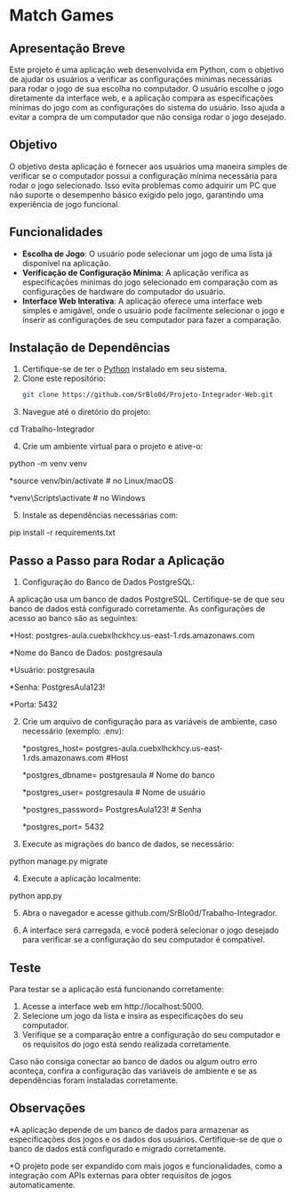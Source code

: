 # Match Games

## Apresentação Breve

Este projeto é uma aplicação web desenvolvida em Python, com o objetivo de ajudar os usuários a verificar as configurações mínimas necessárias para rodar o jogo de sua escolha no computador. O usuário escolhe o jogo diretamente da interface web, e a aplicação compara as especificações mínimas do jogo com as configurações do sistema do usuário. Isso ajuda a evitar a compra de um computador que não consiga rodar o jogo desejado.

## Objetivo

O objetivo desta aplicação é fornecer aos usuários uma maneira simples de verificar se o computador possui a configuração mínima necessária para rodar o jogo selecionado. Isso evita problemas como adquirir um PC que não suporte o desempenho básico exigido pelo jogo, garantindo uma experiência de jogo funcional.

## Funcionalidades

- **Escolha de Jogo**: O usuário pode selecionar um jogo de uma lista já disponível na aplicação.
- **Verificação de Configuração Mínima**: A aplicação verifica as especificações mínimas do jogo selecionado em comparação com as configurações de hardware do computador do usuário.
- **Interface Web Interativa**: A aplicação oferece uma interface web simples e amigável, onde o usuário pode facilmente selecionar o jogo e inserir as configurações de seu computador para fazer a comparação.

## Instalação de Dependências

1. Certifique-se de ter o [Python](https://www.python.org/) instalado em seu sistema.
2. Clone este repositório:
   ```bash
   git clone https://github.com/SrBlo0d/Projeto-Integrador-Web.git

3. Navegue até o diretório do projeto:

cd Trabalho-Integrador

4. Crie um ambiente virtual para o projeto e ative-o:

python -m venv venv

*source venv/bin/activate  # no Linux/macOS

*venv\Scripts\activate     # no Windows

5. Instale as dependências necessárias com:

pip install -r requirements.txt

## Passo a Passo para Rodar a Aplicação

1. Configuração do Banco de Dados PostgreSQL:

A aplicação usa um banco de dados PostgreSQL. Certifique-se de que seu banco de dados está configurado corretamente. As configurações de acesso ao banco são as seguintes:

*Host: postgres-aula.cuebxlhckhcy.us-east-1.rds.amazonaws.com

*Nome do Banco de Dados: postgresaula

*Usuário: postgresaula

*Senha: PostgresAula123!

*Porta: 5432

2. Crie um arquivo de configuração para as variáveis de ambiente, caso necessário (exemplo: .env):

   *postgres_host= postgres-aula.cuebxlhckhcy.us-east-1.rds.amazonaws.com #Host
   
   *postgres_dbname= postgresaula # Nome do banco
   
   *postgres_user= postgresaula # Nome de usuário
   
   *postgres_password= PostgresAula123! # Senha
   
   *postgres_port= 5432

3. Execute as migrações do banco de dados, se necessário:

python manage.py migrate

4. Execute a aplicação localmente:

python app.py

5. Abra o navegador e acesse github.com/SrBlo0d/Trabalho-Integrador.

6. A interface será carregada, e você poderá selecionar o jogo desejado para verificar se a configuração do seu computador é compatível.

## Teste

Para testar se a aplicação está funcionando corretamente:

1. Acesse a interface web em http://localhost:5000.
2. Selecione um jogo da lista e insira as especificações do seu computador.
3. Verifique se a comparação entre a configuração do seu computador e os requisitos do jogo está sendo realizada corretamente.

Caso não consiga conectar ao banco de dados ou algum outro erro aconteça, confira a configuração das variáveis de ambiente e se as dependências foram instaladas corretamente.

## Observações

*A aplicação depende de um banco de dados para armazenar as especificações dos jogos e os dados dos usuários. Certifique-se de que o banco de dados está configurado e migrado corretamente.

*O projeto pode ser expandido com mais jogos e funcionalidades, como a integração com APIs externas para obter requisitos de jogos automaticamente.

